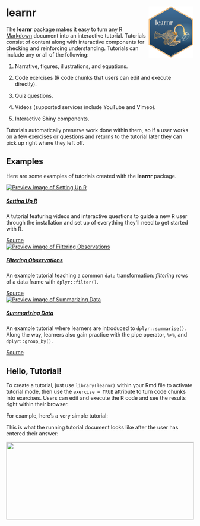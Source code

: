 # learnr <a href='https://pkgs.rstudio.com/learnr'><img src='man/figures/logo.png' align="right" height="138" /></a>

The **learnr** package makes it easy to turn any [R
Markdown](http://rmarkdown.rstudio.com) document into an interactive
tutorial. Tutorials consist of content along with interactive components
for checking and reinforcing understanding. Tutorials can include any or
all of the following:

1.  Narrative, figures, illustrations, and equations.

2.  Code exercises (R code chunks that users can edit and execute
    directly).

3.  Quiz questions.

4.  Videos (supported services include YouTube and Vimeo).

5.  Interactive Shiny components.

Tutorials automatically preserve work done within them, so if a user
works on a few exercises or questions and returns to the tutorial later
they can pick up right where they left off.

## Examples

Here are some examples of tutorials created with the **learnr** package.

<div class="row g-4 row-cols-1 row-cols-md-2 row-cols-lg-3">
<div class="col">
<div class="card h-100 shadow-sm">
<a href="https://learnr-examples.shinyapps.io/ex-setup-r/">
<img src="articles/images/tutorial-ex-setup-r.png" class="card-img-top" alt="Preview image of Setting Up R"/>
</a>
<div class="card-body">
<h5 class="card-title">
<a href="https://learnr-examples.shinyapps.io/ex-setup-r/">Setting Up R</a>
</h5>
<div class="card-text text-muted fs-6"><p>A tutorial featuring videos and interactive questions to guide a new R user through the installation and set up of everything they'll need to get started with R.</p>
</div>
</div>
<div class="card-footer text-end"><a href="https://github.com/rstudio/learnr/tree/master/inst/tutorials/ex-setup-r/ex-setup-r.Rmd">Source</a></div>
</div>
</div>
<div class="col">
<div class="card h-100 shadow-sm">
<a href="https://learnr-examples.shinyapps.io/ex-data-filter/">
<img src="articles/images/tutorial-ex-data-filter.png" class="card-img-top" alt="Preview image of Filtering Observations"/>
</a>
<div class="card-body">
<h5 class="card-title">
<a href="https://learnr-examples.shinyapps.io/ex-data-filter/">Filtering Observations</a>
</h5>
<div class="card-text text-muted fs-6"><p>An example tutorial teaching a common <code>data</code> transformation: <em>filtering</em> rows of a data frame with <code>dplyr::filter()</code>.</p>
</div>
</div>
<div class="card-footer text-end"><a href="https://github.com/rstudio/learnr/tree/master/inst/tutorials/ex-data-filter/ex-data-filter.Rmd">Source</a></div>
</div>
</div>
<div class="col">
<div class="card h-100 shadow-sm">
<a href="https://learnr-examples.shinyapps.io/ex-data-summarise">
<img src="articles/images/tutorial-ex-data-summarise.png" class="card-img-top" alt="Preview image of Summarizing Data"/>
</a>
<div class="card-body">
<h5 class="card-title">
<a href="https://learnr-examples.shinyapps.io/ex-data-summarise">Summarizing Data</a>
</h5>
<div class="card-text text-muted fs-6"><p>An example tutorial where learners are introduced to <code>dplyr::summarise()</code>. Along the way, learners also gain practice with the pipe operator, <code>%&gt;%</code>, and <code>dplyr::group_by()</code>.</p>
</div>
</div>
<div class="card-footer text-end"><a href="https://github.com/rstudio/learnr/tree/master/inst/tutorials/ex-data-summarise/ex-data-manip-summarise.Rmd">Source</a></div>
</div>
</div>
</div>

## Hello, Tutorial!

To create a tutorial, just use `library(learnr)` within your Rmd file to
activate tutorial mode, then use the `exercise = TRUE` attribute to turn
code chunks into exercises. Users can edit and execute the R code and
see the results right within their browser.

For example, here’s a very simple tutorial:

<div id="hellotutor"></div>
<script type="text/javascript">loadSnippet('hellotutor')</script>

This is what the running tutorial document looks like after the user has
entered their answer:

<img src="images/hello.png"  width="810" height="207" style="border: solid 1px #cccccc;"/>
